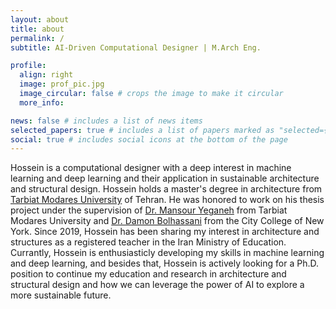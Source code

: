 ```yaml
---
layout: about
title: about
permalink: /
subtitle: AI-Driven Computational Designer | M.Arch Eng.

profile:
  align: right
  image: prof_pic.jpg
  image_circular: false # crops the image to make it circular
  more_info: 

news: false # includes a list of news items
selected_papers: true # includes a list of papers marked as "selected={true}"
social: true # includes social icons at the bottom of the page
---
```




Hossein is a computational designer with a deep interest in machine learning and deep learning and their application in sustainable architecture and structural design. Hossein holds a master's degree in architecture from [Tarbiat Modares University](https://en.modares.ac.ir/) of Tehran. He was honored to work on his thesis project under the supervision of [Dr. Mansour Yeganeh](https://www.modares.ac.ir/en-pro/academic_staff/yeganeh) from Tarbiat Modares University and [Dr. Damon Bolhassani](https://ssa.ccny.cuny.edu/blog/people/damon-bolhassani/) from the City College of New York. Since 2019, Hossein has been sharing my interest in architecture and structures as a registered teacher in the Iran Ministry of Education. Currantly, Hossein is enthusiasticly developing my skills in machine learning and deep learning, and besides that, Hossein is actively looking for a Ph.D. position to continue my education and research in architecture and structural design and how we can leverage the power of AI to explore a more sustainable future.
